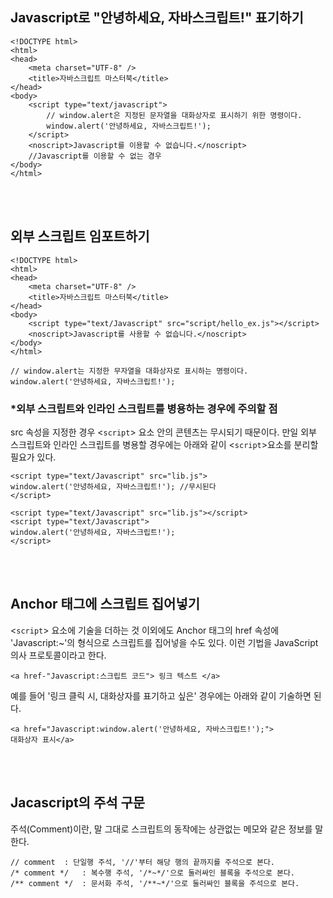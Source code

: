 
Javascript로 "안녕하세요, 자바스크립트!" 표기하기
---
~~~
<!DOCTYPE html>
<html>
<head>
	<meta charset="UTF-8" />
	<title>자바스크립트 마스터북</title>
</head>
<body>
	<script type="text/javascript">
		// window.alert은 지정된 문자열을 대화상자로 표시하기 위한 명령이다.
		window.alert('안녕하세요, 자바스크립트!');
	</script>
	<noscript>Javascript를 이용할 수 없습니다.</noscript>
	//Javascript를 이용할 수 없는 경우
</body>
</html>
~~~
<br/><br/>
## 외부 스크립트 임포트하기

~~~
<!DOCTYPE html>
<html>
<head>
	<meta charset="UTF-8" />
	<title>자바스크립트 마스터북</title>
</head>
<body>
	<script type="text/Javascript" src="script/hello_ex.js"></script>
	<noscript>Javascript를 사용할 수 없습니다.</noscript>
</body>
</html>
~~~

~~~
// window.alert는 지정한 무자열을 대화상자로 표시하는 명령이다.
window.alert('안녕하세요, 자바스크립트!');
~~~


### *외부 스크립트와 인라인 스크립트를 병용하는 경우에 주의할 점
src 속성을 지정한 경우 <`script`> 요소 안의 콘텐츠는 무시되기 때문이다. 만일 외부 스크립트와 인라인 스크립트를 병용할 경우에는 아래와 같이 <`script`>요소를 분리할 필요가 있다.

~~~
<script type="text/Javascript" src="lib.js">
window.alert('안녕하세요, 자바스크립트!'); //무시된다
</script>
~~~

~~~
<script type="text/Javascript" src="lib.js"></script>
<script type="text/Javascript">
window.alert('안녕하세요, 자바스크립트!');
</script>
~~~

<br/><br/>
## Anchor 태그에 스크립트 집어넣기
<`script`> 요소에 기술을 더하는 것 이외에도 Anchor 태그의 href 속성에 'Javascript:~'의 형식으로 스크립트를 집어넣을 수도 있다. 이런 기법을 JavaScript 의사 프로토콜이라고 한다.

~~~
<a href-"Javascript:스크립트 코드"> 링크 텍스트 </a>
~~~

예를 들어 '링크 클릭 시, 대화상자를 표기하고 싶은' 경우에는 아래와 같이 기술하면 된다.

~~~
<a href="Javascript:window.alert('안녕하세요, 자바스크립트!');">
대화상자 표시</a>
~~~

<br/><br/>
## Jacascript의 주석 구문
주석(Comment)이란, 말 그대로 스크립트의 동작에는 상관없는 메모와 같은 정보를 말한다.

~~~
// comment	: 단일행 주석, '//'부터 해당 행의 끝까지를 주석으로 본다.
/* comment */ 	: 복수행 주석, '/*~*/'으로 둘러싸인 블록을 주석으로 본다.
/** comment */ 	: 문서화 주석, '/**~*/'으로 둘러싸인 블록을 주석으로 본다.
~~~
